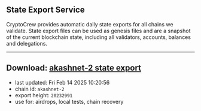 ## State Export Service
CryptoCrew provides automatic daily state exports for all chains we validate. State export files can be used as genesis files and are a snapshot of the current blockchain state, including all validators, accounts, balances and delegations.

---
**Download: [akashnet-2 state export](https://dl-eu2.ccvalidators.com/SERVICE/akash/akashnet-2_export_20232991.json)**
---

- last updated: Fri Feb 14 2025 10:20:56
- chain id: `akashnet-2`
- export height: `20232991`
- use for: airdrops, local tests, chain recovery
